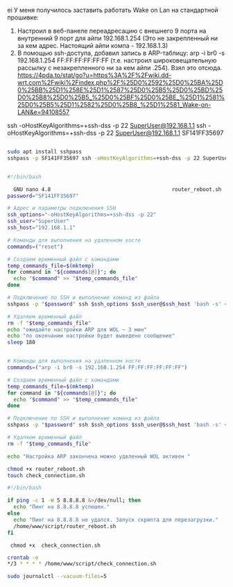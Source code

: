 ei
У меня получилось заставить работать Wake on Lan на стандартной прошивке:
1. Настроил в веб-панеле переадресацию с внешнего 9 порта на внутренний 9 порт для айпи 192.168.1.254 (Это не закрепленный ни за кем адрес. Настоящий айпи компа - 192.168.1.3)
2. В помощью ssh-доступа, добавил запись в ARP-таблицу: arp -i br0 -s 192.168.1.254 FF:FF:FF:FF:FF:FF (т.е. настроил широковещательную рассылку с незакрепленного ни за кем айпи .254). Взял это отсюда.
https://4pda.to/stat/go?u=https%3A%2F%2Fwiki.dd-wrt.com%2Fwiki%2Findex.php%2F%25D0%2592%25D0%25BA%25D0%25BB%25D1%258E%25D1%2587%25D0%25B5%25D0%25BD%25D0%25B8%25D0%25B5_%25D0%25BF%25D0%25BE_%25D1%2581%25D0%25B5%25D1%2582%25D0%25B8_%25D1%2581_Wake-on-LAN&e=94108557

ssh -oHostKeyAlgorithms=+ssh-dss  -p 22 SuperUser@192.168.1.1
ssh -oHostKeyAlgorithms=+ssh-dss  -p 22 SuperUser@192.168.1.1
SF141FF35697

```sh

sudo apt install sshpass
sshpass -p SF141FF35697 ssh -oHostKeyAlgorithms=+ssh-dss -p 22 SuperUser@192.168.1.1
```

```sh nano router_reboot.sh
```

```sh.sh      
#!/bin/bash

  GNU nano 4.8                                       router_reboot.sh                                                  
password="SF141FF35697"

# Адрес и параметры подключения SSH
ssh_options="-oHostKeyAlgorithms=+ssh-dss -p 22"
ssh_user="SuperUser"
ssh_host="192.168.1.1"

# Команды для выполнения на удаленном хосте
commands=("reset")

# Создаем временный файл с командами
temp_commands_file=$(mktemp)
for command in "${commands[@]}"; do
  echo "$command" >> "$temp_commands_file"
done

# Подключение по SSH и выполнение команд из файла
sshpass -p "$password" ssh $ssh_options $ssh_user@$ssh_host 'bash -s' < "$temp_commands_file"

# Удаляем временный файл
rm -f "$temp_commands_file"
echo "ожидайте настройки ARP для WOL ~ 3 мин"
echo "по окончании настройки будет выведено сообщение"
sleep 180


# Команды для выполнения на удаленном хосте
commands=("arp -i br0 -s 192.168.1.254 FF:FF:FF:FF:FF:FF")

# Создаем временный файл с командами
temp_commands_file=$(mktemp)
for command in "${commands[@]}"; do
  echo "$command" >> "$temp_commands_file"
done

# Подключение по SSH и выполнение команд из файла
sshpass -p "$password" ssh $ssh_options $ssh_user@$ssh_host 'bash -s' < "$temp_commands_file"

# Удаляем временный файл
rm -f "$temp_commands_file"

echo "Настройка ARP закончена можно удвленный WOL активен "

```

```sh
chmod +x router_reboot.sh
touch check_connection.sh
```

```sh
#!/bin/bash

if ping -c 1 -W 5 8.8.8.8 &>/dev/null; then
  echo "Пинг на 8.8.8.8 успешен."
else
  echo "Пинг на 8.8.8.8 не удался. Запуск скрипта для перезагрузки."
  /home/www/script/router_reboot.sh
fi

```

```shell
 chmod +x  check_connection.sh
```

```sh
crontab -e
*/3 * * * * /home/www/script/check_connection.sh

```

```sh
sudo journalctl --vacuum-files=5

```